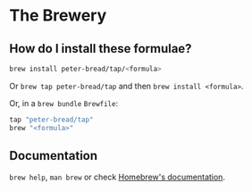 # The Brewery

## How do I install these formulae?

```bash
brew install peter-bread/tap/<formula>
```

Or `brew tap peter-bread/tap` and then `brew install <formula>`.

Or, in a `brew bundle` `Brewfile`:

```ruby
tap "peter-bread/tap"
brew "<formula>"
```

## Documentation

`brew help`, `man brew` or check [Homebrew's documentation](https://docs.brew.sh).
